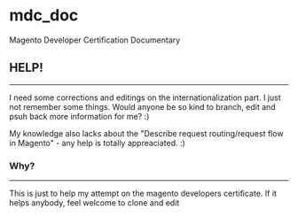 mdc_doc
=======

Magento Developer Certification Documentary

## HELP!
---

I need some corrections and editings on the internationalization part. I just not remember some things. Would anyone be so kind to branch, edit and psuh back more information for me? :)

My knowledge also lacks about the "Describe request routing/request flow in Magento" - any help is totally appreaciated. :)




### Why?
---

This is just to help my attempt on the magento developers certificate. If it helps anybody, feel welcome to clone and edit